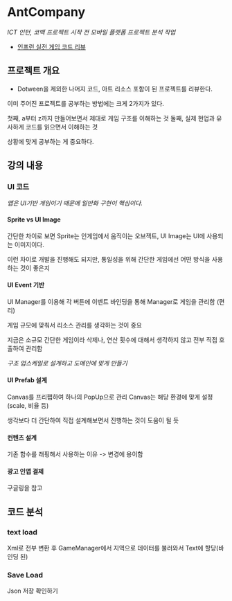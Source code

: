 # AntCompany

*ICT 인턴, 코백 프로젝트 시작 전 모바일 플랫폼 프로젝트 분석 작업*

- [인프런 실전 게임 코드 리뷰](https://www.inflearn.com/course/%EC%8B%A4%EC%A0%84%EA%B2%8C%EC%9E%84-%EC%BD%94%EB%93%9C%EB%A6%AC%EB%B7%B0-%EC%9C%A0%EB%8B%88%ED%8B%B0-%ED%81%B4%EB%A6%AC%EC%BB%A4)

## 프로젝트 개요

- Dotween을 제외한 나머지 코드, 아트 리소스 포함이 된 프로젝트를 리뷰한다.

이미 주어진 프로젝트를 공부하는 방법에는 크게 2가지가 있다.

첫째, a부터 z까지 만들어보면서 제대로 게임 구조를 이해하는 것
둘째, 실제 현업과 유사하게 코드를 읽으면서 이해하는 것

상황에 맞게 공부하는 게 중요하다.

## 강의 내용

### UI 코드

*앱은 UI기반 게임이기 때문에 일반화 구현이 핵심이다.*

#### Sprite vs UI Image

간단한 차이로 보면 Sprite는 인게임에서 움직이는 오브젝트, UI Image는 UI에 사용되는 이미지이다.

이런 차이로 개발을 진행해도 되지만, 통일성을 위해 간단한 게임에선 어떤 방식을 사용하는 것이 좋은지 

#### UI Event 기반

UI Manager를 이용해 각 버튼에 이벤트 바인딩을 통해 Manager로 게임을 관리함 (편리)

게임 규모에 맞춰서 리소스 관리를 생각하는 것이 중요

지금은 소규모 간단한 게임이라 삭제나, 연산 횟수에 대해서 생각하지 않고 전부 직접 호출하여 관리함

*구조 업스케일로 설계하고 도메인에 맞게 만들기*

#### UI Prefab 설계

Canvas를 프리팹하여 하나의 PopUp으로 관리 Canvas는 해당 환경에 맞게 설정(scale, 비율 등)

생각보다 더 간단하여 직접 설계해보면서 진행하는 것이 도움이 될 듯

#### 컨텐츠 설계

기존 함수를 래핑해서 사용하는 이유 -> 변경에 용이함

#### 광고 인앱 결제

구글링을 참고

## 코드 분석

### text load

Xml로 전부 변환 후 GameManager에서 지역으로 데이터를 불러와서 Text에 할당(바인딩 된)

### Save Load

Json 저장 확인하기
